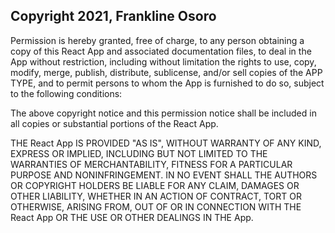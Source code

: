 ## Copyright 2021, Frankline Osoro


Permission is hereby granted, free of charge, to any person obtaining a copy of this React App and associated documentation files, to deal in the  App without restriction, including without limitation the rights to use, copy, modify, merge, publish, distribute, sublicense, and/or sell copies of the APP TYPE, and to permit persons to whom the  App is furnished to do so, subject to the following conditions:

The above copyright notice and this permission notice shall be included in all copies or substantial portions of the React App.

THE React App IS PROVIDED "AS IS", WITHOUT WARRANTY OF ANY KIND, EXPRESS OR IMPLIED, INCLUDING BUT NOT LIMITED TO THE WARRANTIES OF MERCHANTABILITY, FITNESS FOR A PARTICULAR PURPOSE AND NONINFRINGEMENT. IN NO EVENT SHALL THE AUTHORS OR COPYRIGHT HOLDERS BE LIABLE FOR ANY CLAIM, DAMAGES OR OTHER LIABILITY, WHETHER IN AN ACTION OF CONTRACT, TORT OR OTHERWISE, ARISING FROM, OUT OF OR IN CONNECTION WITH THE React App OR THE USE OR OTHER DEALINGS IN THE App.
